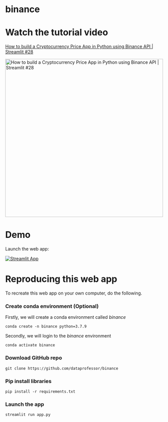 # binance

# Watch the tutorial video

[How to build a Cryptocurrency Price App in Python using Binance API | Streamlit #28](https://youtu.be/CkcJ9_dpjqw)

<a href="https://youtu.be/xt4hrtG4t3s"><img src="http://img.youtube.com/vi/CkcJ9_dpjqw/0.jpg" alt="How to build a Cryptocurrency Price App in Python using Binance API | Streamlit #28" title="How to build a Cryptocurrency Price App in Python using Binance API | Streamlit #28" width="500" /></a>

# Demo

Launch the web app:

[![Streamlit App](https://static.streamlit.io/badges/streamlit_badge_black_white.svg)](https://share.streamlit.io/dataprofessor/binance/main/app.py)

# Reproducing this web app
To recreate this web app on your own computer, do the following.

### Create conda environment (Optional)
Firstly, we will create a conda environment called *binance*
```
conda create -n binance python=3.7.9
```
Secondly, we will login to the *binance* environment
```
conda activate binance
```

###  Download GitHub repo

```
git clone https://github.com/dataprofessor/binance
```

###  Pip install libraries
```
pip install -r requirements.txt
```

###  Launch the app

```
streamlit run app.py
```
